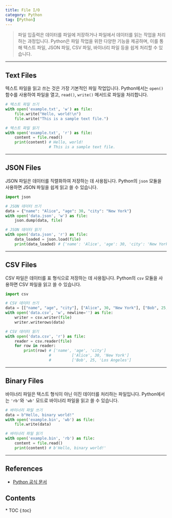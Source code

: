 ```yaml
---
title: File I/O
category: Python
tag: [Python]
---
```


> 파일 입출력은 데이터를 파일에 저장하거나 파일에서 데이터를 읽는 작업을 처리하는 과정입니다. Python은 파일 작업을 위한 다양한 기능을 제공하며, 이를 통해 텍스트 파일, JSON 파일, CSV 파일, 바이너리 파일 등을 쉽게 처리할 수 있습니다.

---

## Text Files
텍스트 파일을 읽고 쓰는 것은 가장 기본적인 파일 작업입니다. Python에서는 `open()` 함수를 사용하여 파일을 열고, `read()`, `write()` 메서드로 파일을 처리합니다.

```python
# 텍스트 파일 쓰기
with open('example.txt', 'w') as file:
    file.write("Hello, world!\n")
    file.write("This is a sample text file.")

# 텍스트 파일 읽기
with open('example.txt', 'r') as file:
    content = file.read()
    print(content) # Hello, world!
                   # This is a sample text file.
```

---

## JSON Files
JSON 파일은 데이터를 직렬화하여 저장하는 데 사용됩니다. Python의 `json` 모듈을 사용하면 JSON 파일을 쉽게 읽고 쓸 수 있습니다.

```python
import json

# JSON 데이터 쓰기
data = {"name": "Alice", "age": 30, "city": "New York"}
with open('data.json', 'w') as file:
    json.dump(data, file)

# JSON 데이터 읽기
with open('data.json', 'r') as file:
    data_loaded = json.load(file)
    print(data_loaded) # {'name': 'Alice', 'age': 30, 'city': 'New York'}
```

---

## CSV Files
CSV 파일은 데이터를 표 형식으로 저장하는 데 사용됩니다. Python의 `csv` 모듈을 사용하면 CSV 파일을 읽고 쓸 수 있습니다.

```python
import csv

# CSV 데이터 쓰기
data = [["name", "age", "city"], ["Alice", 30, "New York"], ["Bob", 25, "Los Angeles"]]
with open('data.csv', 'w', newline='') as file:
    writer = csv.writer(file)
    writer.writerows(data)

# CSV 데이터 읽기
with open('data.csv', 'r') as file:
    reader = csv.reader(file)
    for row in reader:
        print(row) # ['name', 'age', 'city']
                   #         ['Alice', 30, 'New York']
                   #         ['Bob', 25, 'Los Angeles']
```

---

## Binary Files
바이너리 파일은 텍스트 형식이 아닌 이진 데이터를 처리하는 파일입니다. Python에서는 `'rb'`와 `'wb'` 모드로 바이너리 파일을 읽고 쓸 수 있습니다.

```python
# 바이너리 파일 쓰기
data = b"Hello, binary world!"
with open('example.bin', 'wb') as file:
    file.write(data)

# 바이너리 파일 읽기
with open('example.bin', 'rb') as file:
    content = file.read()
    print(content) # b'Hello, binary world!'
```

---

## References
- [Python 공식 문서](https://docs.python.org/3/)

<nav class="post-toc" markdown="1">
  <h2>Contents</h2>
* TOC
{:toc}
</nav>
